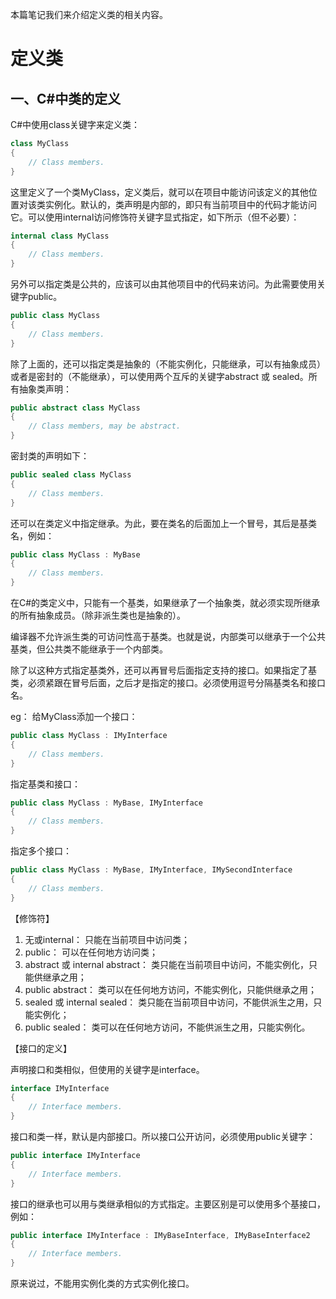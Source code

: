 本篇笔记我们来介绍定义类的相关内容。

# 定义类 #

## 一、C#中类的定义 ##

C#中使用class关键字来定义类：

```csharp
class MyClass
{
	// Class members.
}
```

这里定义了一个类MyClass，定义类后，就可以在项目中能访问该定义的其他位置对该类实例化。默认的，类声明是内部的，即只有当前项目中的代码才能访问它。可以使用internal访问修饰符关键字显式指定，如下所示（但不必要）：

```csharp
internal class MyClass
{
	// Class members.
}
```

另外可以指定类是公共的，应该可以由其他项目中的代码来访问。为此需要使用关键字public。

```csharp
public class MyClass
{
	// Class members.
}
```

除了上面的，还可以指定类是抽象的（不能实例化，只能继承，可以有抽象成员）或者是密封的（不能继承），可以使用两个互斥的关键字abstract 或 sealed。所有抽象类声明：

```csharp
public abstract class MyClass
{
	// Class members, may be abstract.
}
```

密封类的声明如下：

```csharp
public sealed class MyClass
{
	// Class members.
}
```
还可以在类定义中指定继承。为此，要在类名的后面加上一个冒号，其后是基类名，例如：

```csharp
public class MyClass : MyBase
{
	// Class members.
}
```

在C#的类定义中，只能有一个基类，如果继承了一个抽象类，就必须实现所继承的所有抽象成员。（除非派生类也是抽象的）。

编译器不允许派生类的可访问性高于基类。也就是说，内部类可以继承于一个公共基类，但公共类不能继承于一个内部类。

除了以这种方式指定基类外，还可以再冒号后面指定支持的接口。如果指定了基类，必须紧跟在冒号后面，之后才是指定的接口。必须使用逗号分隔基类名和接口名。

eg： 给MyClass添加一个接口：

```csharp
public class MyClass : IMyInterface
{
	// Class members.
}
```

指定基类和接口：

```csharp
public class MyClass : MyBase, IMyInterface
{
	// Class members.
}
```

指定多个接口：

```csharp
public class MyClass : MyBase, IMyInterface, IMySecondInterface
{
	// Class members.
}
```

【修饰符】

1. 无或internal： 只能在当前项目中访问类；
2. public： 可以在任何地方访问类；
3. abstract 或 internal abstract： 类只能在当前项目中访问，不能实例化，只能供继承之用；
4. public abstract： 类可以在任何地方访问，不能实例化，只能供继承之用；
5. sealed 或 internal sealed： 类只能在当前项目中访问，不能供派生之用，只能实例化；
6. public sealed： 类可以在任何地方访问，不能供派生之用，只能实例化。

【接口的定义】

声明接口和类相似，但使用的关键字是interface。

```csharp
interface IMyInterface
{
	// Interface members.
}
```

接口和类一样，默认是内部接口。所以接口公开访问，必须使用public关键字：

```csharp
public interface IMyInterface
{
	// Interface members.
}
```

接口的继承也可以用与类继承相似的方式指定。主要区别是可以使用多个基接口，例如：

```csharp
public interface IMyInterface : IMyBaseInterface, IMyBaseInterface2
{
	// Interface members.
}
```

原来说过，不能用实例化类的方式实例化接口。